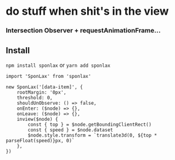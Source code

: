 # do stuff when shit's in the view

### Intersection Observer + requestAnimationFrame...

## Install

`npm install sponlax` or `yarn add sponlax`

```
import 'SponLax' from 'sponlax'

new SponLax('[data-item]', {
    rootMargin: '0px',
    threshold: 0,
    shouldUnObserve: () => false,
    onEnter: ($node) => {},
    onLeave: ($node) => {},
    inview($node) {
        const { top } = $node.getBoundingClientRect()
        const { speed } = $node.dataset
        $node.style.transform = `translate3d(0, ${top * parseFloat(speed)}px, 0)`
    },
})
```
